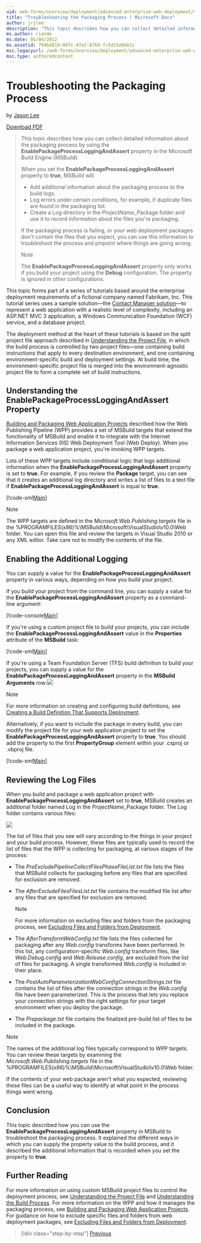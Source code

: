 ```yaml
---
uid: web-forms/overview/deployment/advanced-enterprise-web-deployment/troubleshooting-the-packaging-process
title: "Troubleshooting the Packaging Process | Microsoft Docs"
author: jrjlee
description: "This topic describes how you can collect detailed information about the packaging process by using the EnablePackageProcessLoggingAndAssert property in the M..."
ms.author: riande
ms.date: 05/04/2012
ms.assetid: 794bd819-00fc-47e2-876d-fc5d15e0de1c
msc.legacyurl: /web-forms/overview/deployment/advanced-enterprise-web-deployment/troubleshooting-the-packaging-process
msc.type: authoredcontent
---
```

# Troubleshooting the Packaging Process

by [Jason Lee](https://github.com/jrjlee)

[Download PDF](https://msdnshared.blob.core.windows.net/media/MSDNBlogsFS/prod.evol.blogs.msdn.com/CommunityServer.Blogs.Components.WeblogFiles/00/00/00/63/56/8130.DeployingWebAppsInEnterpriseScenarios.pdf)

> This topic describes how you can collect detailed information about the packaging process by using the **EnablePackageProcessLoggingAndAssert** property in the Microsoft Build Engine (MSBuild).
> 
> When you set the **EnablePackageProcessLoggingAndAssert** property to **true**, MSBuild will:
> 
> - Add additional information about the packaging process to the build logs.
> - Log errors under certain conditions, for example, if duplicate files are found in the packaging list.
> - Create a Log directory in the *ProjectName*\_Package folder and use it to record information about the files you're packaging.
> 
> If the packaging process is failing, or your web deployment packages don't contain the files that you expect, you can use this information to troubleshoot the process and pinpoint where things are going wrong.
> 
> > [!NOTE]
> > The **EnablePackageProcessLoggingAndAssert** property only works if you build your project using the **Debug** configuration. The property is ignored in other configurations.

This topic forms part of a series of tutorials based around the enterprise deployment requirements of a fictional company named Fabrikam, Inc. This tutorial series uses a sample solution&#x2014;the [Contact Manager solution](../web-deployment-in-the-enterprise/the-contact-manager-solution.md)&#x2014;to represent a web application with a realistic level of complexity, including an ASP.NET MVC 3 application, a Windows Communication Foundation (WCF) service, and a database project.

The deployment method at the heart of these tutorials is based on the split project file approach described in [Understanding the Project File](../web-deployment-in-the-enterprise/understanding-the-project-file.md), in which the build process is controlled by two project files&#x2014;one containing build instructions that apply to every destination environment, and one containing environment-specific build and deployment settings. At build time, the environment-specific project file is merged into the environment-agnostic project file to form a complete set of build instructions.

## Understanding the EnablePackageProcessLoggingAndAssert Property

[Building and Packaging Web Application Projects](../web-deployment-in-the-enterprise/building-and-packaging-web-application-projects.md) described how the Web Publishing Pipeline (WPP) provides a set of MSBuild targets that extend the functionality of MSBuild and enable it to integrate with the Internet Information Services (IIS) Web Deployment Tool (Web Deploy). When you package a web application project, you're invoking WPP targets.

Lots of these WPP targets include conditional logic that logs additional information when the **EnablePackageProcessLoggingAndAssert** property is set to **true**. For example, if you review the **Package** target, you can see that it creates an additional log directory and writes a list of files to a text file if **EnablePackageProcessLoggingAndAssert** is equal to **true**.

[!code-xml[Main](troubleshooting-the-packaging-process/samples/sample1.xml)]

> [!NOTE]
> The WPP targets are defined in the *Microsoft.Web.Publishing.targets* file in the %PROGRAMFILES(x86)%\MSBuild\Microsoft\VisualStudio\v10.0\Web folder. You can open this file and review the targets in Visual Studio 2010 or any XML editor. Take care not to modify the contents of the file.

## Enabling the Additional Logging

You can supply a value for the **EnablePackageProcessLoggingAndAssert** property in various ways, depending on how you build your project.

If you build your project from the command line, you can supply a value for the **EnablePackageProcessLoggingAndAssert** property as a command-line argument:

[!code-console[Main](troubleshooting-the-packaging-process/samples/sample2.cmd)]

If you're using a custom project file to build your projects, you can include the **EnablePackageProcessLoggingAndAssert** value in the **Properties** attribute of the **MSBuild** task:

[!code-xml[Main](troubleshooting-the-packaging-process/samples/sample3.xml)]

If you're using a Team Foundation Server (TFS) build definition to build your projects, you can supply a value for the **EnablePackageProcessLoggingAndAssert** property in the **MSBuild Arguments** row:![](troubleshooting-the-packaging-process/_static/image1.png)

> [!NOTE]
> For more information on creating and configuring build definitions, see [Creating a Build Definition That Supports Deployment](../configuring-team-foundation-server-for-web-deployment/creating-a-build-definition-that-supports-deployment.md).

Alternatively, if you want to include the package in every build, you can modify the project file for your web application project to set the **EnablePackageProcessLoggingAndAssert** property to **true**. You should add the property to the first **PropertyGroup** element within your .csproj or .vbproj file.

[!code-xml[Main](troubleshooting-the-packaging-process/samples/sample4.xml)]

## Reviewing the Log Files

When you build and package a web application project with **EnablePackageProcessLoggingAndAssert** set to **true**, MSBuild creates an additional folder named Log in the *ProjectName*\_Package folder. The Log folder contains various files:

![](troubleshooting-the-packaging-process/_static/image2.png)

The list of files that you see will vary according to the things in your project and your build process. However, these files are typically used to record the list of files that the WPP is collecting for packaging, at various stages of the process:

- The *PreExcludePipelineCollectFilesPhaseFileList.txt* file lists the files that MSBuild collects for packaging before any files that are specified for exclusion are removed.
- The *AfterExcludeFilesFilesList.txt* file contains the modified file list after any files that are specified for exclusion are removed.

    > [!NOTE]
    > For more information on excluding files and folders from the packaging process, see [Excluding Files and Folders from Deployment](excluding-files-and-folders-from-deployment.md).
- The *AfterTransformWebConfig.txt* file lists the files collected for packaging after any *Web.config* transforms have been performed. In this list, any configuration-specific *Web.config* transform files, like *Web.Debug.config* and *Web.Release.config*, are excluded from the list of files for packaging. A single transformed *Web.config* is included in their place.
- The *PostAutoParameterizationWebConfigConnectionStrings.txt* file contains the list of files after the connection strings in the *Web.config* file have been parameterized. This is the process that lets you replace your connection strings with the right settings for your target environment when you deploy the package.
- The *Prepackage.txt* file contains the finalized pre-build list of files to be included in the package.

> [!NOTE]
> The names of the additional log files typically correspond to WPP targets. You can review these targets by examining the *Microsoft.Web.Publishing.targets* file in the %PROGRAMFILES(x86)%\MSBuild\Microsoft\VisualStudio\v10.0\Web folder.

If the contents of your web package aren't what you expected, reviewing these files can be a useful way to identify at what point in the process things went wrong.

## Conclusion

This topic described how you can use the **EnablePackageProcessLoggingAndAssert** property in MSBuild to troubleshoot the packaging process. It explained the different ways in which you can supply the property value to the build process, and it described the additional information that is recorded when you set the property to **true**.

## Further Reading

For more information on using custom MSBuild project files to control the deployment process, see [Understanding the Project File](../web-deployment-in-the-enterprise/understanding-the-project-file.md) and [Understanding the Build Process](../web-deployment-in-the-enterprise/understanding-the-build-process.md). For more information on the WPP and how it manages the packaging process, see [Building and Packaging Web Application Projects](../web-deployment-in-the-enterprise/building-and-packaging-web-application-projects.md). For guidance on how to exclude specific files and folders from web deployment packages, see [Excluding Files and Folders from Deployment](excluding-files-and-folders-from-deployment.md).

> [!div class="step-by-step"]
> [Previous](running-windows-powershell-scripts-from-msbuild-project-files.md)
